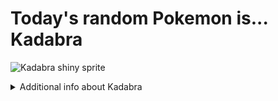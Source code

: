 # Today's random Pokemon is... Kadabra

![Kadabra shiny sprite](https://raw.githubusercontent.com/PokeAPI/sprites/master/sprites/pokemon/shiny/64.png)

<details>
<summary>Additional info about Kadabra</summary>

| srpite type | image |
|------|------|
| back_default | ![Kadabra back_default sprite](https://raw.githubusercontent.com/PokeAPI/sprites/master/sprites/pokemon/back/64.png) |
| back_female | ![Kadabra back_female sprite](https://raw.githubusercontent.com/PokeAPI/sprites/master/sprites/pokemon/back/female/64.png) |
| back_shiny | ![Kadabra back_shiny sprite](https://raw.githubusercontent.com/PokeAPI/sprites/master/sprites/pokemon/back/shiny/64.png) |
| back_shiny_female | ![Kadabra back_shiny_female sprite](https://raw.githubusercontent.com/PokeAPI/sprites/master/sprites/pokemon/back/shiny/female/64.png) |
| front_default | ![Kadabra front_default sprite](https://raw.githubusercontent.com/PokeAPI/sprites/master/sprites/pokemon/64.png) |
| front_female | ![Kadabra front_female sprite](https://raw.githubusercontent.com/PokeAPI/sprites/master/sprites/pokemon/female/64.png) |
| front_shiny_female | ![Kadabra front_shiny_female sprite](https://raw.githubusercontent.com/PokeAPI/sprites/master/sprites/pokemon/shiny/female/64.png) | </details>